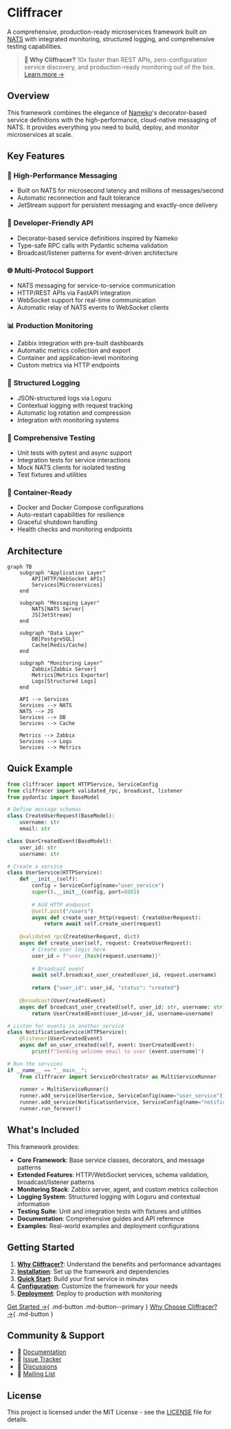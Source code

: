 # Cliffracer

A comprehensive, production-ready microservices framework built on [NATS](https://nats.io) with integrated monitoring, structured logging, and comprehensive testing capabilities.

> **🚀 Why Cliffracer?** 10x faster than REST APIs, zero-configuration service discovery, and production-ready monitoring out of the box. [Learn more →](why-cliffracer.md)

## Overview

This framework combines the elegance of [Nameko](https://nameko.readthedocs.io/)'s decorator-based service definitions with the high-performance, cloud-native messaging of NATS. It provides everything you need to build, deploy, and monitor microservices at scale.

## Key Features

### 🚀 **High-Performance Messaging**
- Built on NATS for microsecond latency and millions of messages/second
- Automatic reconnection and fault tolerance
- JetStream support for persistent messaging and exactly-once delivery

### 🎯 **Developer-Friendly API**
- Decorator-based service definitions inspired by Nameko
- Type-safe RPC calls with Pydantic schema validation
- Broadcast/listener patterns for event-driven architecture

### 🌐 **Multi-Protocol Support**
- NATS messaging for service-to-service communication
- HTTP/REST APIs via FastAPI integration
- WebSocket support for real-time communication
- Automatic relay of NATS events to WebSocket clients

### 📊 **Production Monitoring**
- Zabbix integration with pre-built dashboards
- Automatic metrics collection and export
- Container and application-level monitoring
- Custom metrics via HTTP endpoints

### 📝 **Structured Logging**
- JSON-structured logs via Loguru
- Contextual logging with request tracking
- Automatic log rotation and compression
- Integration with monitoring systems

### 🧪 **Comprehensive Testing**
- Unit tests with pytest and async support
- Integration tests for service interactions
- Mock NATS clients for isolated testing
- Test fixtures and utilities

### 🐳 **Container-Ready**
- Docker and Docker Compose configurations
- Auto-restart capabilities for resilience
- Graceful shutdown handling
- Health checks and monitoring endpoints

## Architecture

```mermaid
graph TB
    subgraph "Application Layer"
        API[HTTP/WebSocket APIs]
        Services[Microservices]
    end
    
    subgraph "Messaging Layer"
        NATS[NATS Server]
        JS[JetStream]
    end
    
    subgraph "Data Layer"
        DB[PostgreSQL]
        Cache[Redis/Cache]
    end
    
    subgraph "Monitoring Layer"
        Zabbix[Zabbix Server]
        Metrics[Metrics Exporter]
        Logs[Structured Logs]
    end
    
    API --> Services
    Services --> NATS
    NATS --> JS
    Services --> DB
    Services --> Cache
    
    Metrics --> Zabbix
    Services --> Logs
    Services --> Metrics
```

## Quick Example

```python
from cliffracer import HTTPService, ServiceConfig
from cliffracer import validated_rpc, broadcast, listener
from pydantic import BaseModel

# Define message schemas
class CreateUserRequest(BaseModel):
    username: str
    email: str

class UserCreatedEvent(BaseModel):
    user_id: str
    username: str

# Create a service
class UserService(HTTPService):
    def __init__(self):
        config = ServiceConfig(name="user_service")
        super().__init__(config, port=8001)
        
        # Add HTTP endpoint
        @self.post("/users")
        async def create_user_http(request: CreateUserRequest):
            return await self.create_user(request)
    
    @validated_rpc(CreateUserRequest, dict)
    async def create_user(self, request: CreateUserRequest):
        # Create user logic here
        user_id = f"user_{hash(request.username)}"
        
        # Broadcast event
        await self.broadcast_user_created(user_id, request.username)
        
        return {"user_id": user_id, "status": "created"}
    
    @broadcast(UserCreatedEvent)
    async def broadcast_user_created(self, user_id: str, username: str):
        return UserCreatedEvent(user_id=user_id, username=username)

# Listen for events in another service
class NotificationService(HTTPService):
    @listener(UserCreatedEvent)
    async def on_user_created(self, event: UserCreatedEvent):
        print(f"Sending welcome email to user {event.username}")

# Run the services
if __name__ == "__main__":
    from cliffracer import ServiceOrchestrator as MultiServiceRunner
    
    runner = MultiServiceRunner()
    runner.add_service(UserService, ServiceConfig(name="user_service"))
    runner.add_service(NotificationService, ServiceConfig(name="notification_service"))
    runner.run_forever()
```

## What's Included

This framework provides:

- **Core Framework**: Base service classes, decorators, and message patterns
- **Extended Features**: HTTP/WebSocket services, schema validation, broadcast/listener patterns
- **Monitoring Stack**: Zabbix server, agent, and custom metrics collection
- **Logging System**: Structured logging with Loguru and contextual information
- **Testing Suite**: Unit and integration tests with fixtures and utilities
- **Documentation**: Comprehensive guides and API reference
- **Examples**: Real-world examples and deployment configurations

## Getting Started

1. **[Why Cliffracer?](why-cliffracer.md)**: Understand the benefits and performance advantages
2. **[Installation](getting-started/installation.md)**: Set up the framework and dependencies
3. **[Quick Start](getting-started/quickstart.md)**: Build your first service in minutes
4. **[Configuration](getting-started/configuration.md)**: Customize the framework for your needs
5. **[Deployment](getting-started/deployment.md)**: Deploy to production with monitoring

[Get Started →](getting-started/installation.md){ .md-button .md-button--primary }
[Why Choose Cliffracer? →](why-cliffracer.md){ .md-button }

## Community & Support

- 📖 [Documentation](.)
- 🐛 [Issue Tracker](https://github.com/your-username/cliffracer/issues)
- 💬 [Discussions](https://github.com/your-username/cliffracer/discussions)
- 📧 [Mailing List](mailto:support@your-domain.com)

## License

This project is licensed under the MIT License - see the [LICENSE](../LICENSE) file for details.